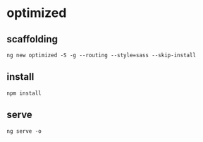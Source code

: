 # optimized

## scaffolding

```shell
ng new optimized -S -g --routing --style=sass --skip-install
```

## install

```shell
npm install
```

## serve

```shell
ng serve -o
```
